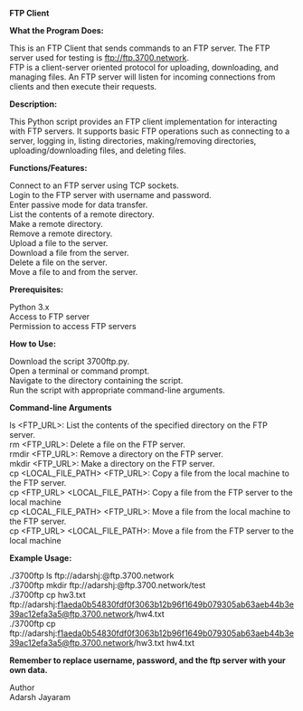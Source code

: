 **FTP Client**

**What the Program Does:**

This is an FTP Client that sends commands to an FTP server. The FTP server used for testing is ftp://ftp.3700.network.  
FTP is a client-server oriented protocol for uploading, downloading, and managing files. An FTP server will listen for incoming connections from clients and then execute their requests. 

**Description:**

This Python script provides an FTP client implementation for interacting with FTP servers. It supports basic FTP operations such as connecting to a server, logging in, listing directories, making/removing directories, uploading/downloading files, and deleting files.

**Functions/Features:**

Connect to an FTP server using TCP sockets.  
Login to the FTP server with username and password.  
Enter passive mode for data transfer.  
List the contents of a remote directory.  
Make a remote directory.  
Remove a remote directory.  
Upload a file to the server.  
Download a file from the server.  
Delete a file on the server.  
Move a file to and from the server.

**Prerequisites:**

Python 3.x  
Access to FTP server  
Permission to access FTP servers

**How to Use:**

Download the script 3700ftp.py.  
Open a terminal or command prompt.  
Navigate to the directory containing the script.  
Run the script with appropriate command-line arguments.

**Command-line Arguments**

ls <FTP_URL>: List the contents of the specified directory on the FTP server.  
rm <FTP_URL>: Delete a file on the FTP server.  
rmdir <FTP_URL>: Remove a directory on the FTP server.  
mkdir <FTP_URL>: Make a directory on the FTP server.  
cp <LOCAL_FILE_PATH> <FTP_URL>: Copy a file from the local machine to the FTP server.  
cp <FTP_URL> <LOCAL_FILE_PATH>: Copy a file from the FTP server to the local machine  
cp <LOCAL_FILE_PATH> <FTP_URL>: Move a file from the local machine to the FTP server.  
cp <FTP_URL> <LOCAL_FILE_PATH>: Move a file from the FTP server to the local machine

**Example Usage:**

./3700ftp ls ftp://adarshj:<password>@ftp.3700.network  
./3700ftp mkdir ftp://adarshj:<password>@ftp.3700.network/test  
./3700ftp cp hw3.txt ftp://adarshj:f1aeda0b54830fdf0f3063b12b96f1649b079305ab63aeb44b3e39ac12efa3a5@ftp.3700.network/hw4.txt  
./3700ftp cp ftp://adarshj:f1aeda0b54830fdf0f3063b12b96f1649b079305ab63aeb44b3e39ac12efa3a5@ftp.3700.network/hw3.txt hw4.txt

**Remember to replace username, password, and the ftp server with your own data.**

Author  
Adarsh Jayaram
